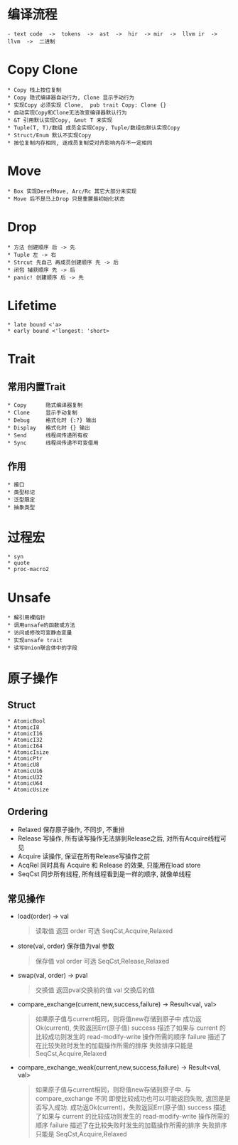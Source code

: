 # 编译流程

    - text code  ->  tokens  ->  ast  ->  hir  -> mir  ->  llvm ir  ->  llvm  ->  二进制

# Copy Clone

    * Copy 栈上按位复制
    * Copy 隐式编译器自动行为, Clone 显示手动行为
    * 实现Copy 必须实现 Clone,  pub trait Copy: Clone {}
    * 自动实现Copy和Clone无法改变编译器默认行为
    * &T 引用默认实现Copy, &mut T 未实现
    * Tuple(T, T)/数组 成员全实现Copy, Tuple/数组也默认实现Copy
    * Struct/Enum 默认不实现Copy
    * 按位复制内存相同, 逐成员复制受对齐影响内存不一定相同

# Move

    * Box 实现DerefMove, Arc/Rc 其它大部分未实现
    * Move 后不是马上Drop 只是重置最初始化状态

# Drop

    * 方法 创建顺序 后 -> 先
    * Tuple 左 -> 右
    * Strcut 先自己 再成员创建顺序 先 -> 后
    * 闭包 捕获顺序 先 -> 后
    * panic! 创建顺序 后 -> 先

# Lifetime

    * late bound <'a> 
    * early bound <'longest: 'short>

# Trait

## 常用内置Trait

    * Copy      隐式编译器复制
    * Clone     显示手动复制
    * Debug     格式化时 {:?} 输出
    * Display   格式化时 {} 输出
    * Send      线程间传递所有权
    * Sync      线程间传递不可变借用

## 作用

    * 接口
    * 类型标记
    * 泛型限定
    * 抽象类型

# 过程宏
    * syn
    * quote
    * proc-macro2

# Unsafe

    * 解引用裸指针
    * 调用unsafe的函数或方法
    * 访问或修改可变静态变量
    * 实现unsafe trait
    * 读写Union联合体中的字段

# 原子操作

## Struct

    * AtomicBool
    * AtomicI8	
    * AtomicI16	
    * AtomicI32	
    * AtomicI64	
    * AtomicIsize	
    * AtomicPtr	
    * AtomicU8	
    * AtomicU16	
    * AtomicU32	
    * AtomicU64	
    * AtomicUsize

## Ordering

* Relaxed 保存原子操作, 不同步, 不重排
* Release 写操作, 所有读写操作无法排到Release之后, 对所有Acquire线程可见
* Acquire 读操作, 保证在所有Release写操作之前
* AcqRel 同时具有 Acquire 和 Release 的效果, 只能用在load store
* SeqCst 同步所有线程, 所有线程看到是一样的顺序, 就像单线程


## 常见操作

* load(order) -> val
    > 读取值 返回
    > order 可选 SeqCst,Acquire,Relaxed
* store(val, order) 保存值为val 参数
    > 保存值 val
    > order 可选 SeqCst,Release,Relaxed
* swap(val, order) -> pval
    > 交换值 返回pval交换前的值
    > val 交换后的值
* compare_exchange(current,new,success,failure) -> Result<val, val>
    > 如果原子值与current相同，则将值new存储到原子中
    > 成功返Ok(current), 失败返回Err(原子值)
    > success 描述了如果与 current 的比较成功则发生的 read-modify-write 操作所需的顺序
    > failure 描述了在比较失败时发生的加载操作所需的排序
    > 失败排序只能是 SeqCst,Acquire,Relaxed

* compare_exchange_weak(current,new,success,failure) -> Result<val, val>
    > 如果原子值与current相同，则将值new存储到原子中.
    > 与compare_exchange 不同 即使比较成功也可以可能返回失败, 返回是是否写入成功.
    > 成功返Ok(current)，失败返回Err(原子值)
    > success 描述了如果与 current 的比较成功则发生的 read-modify-write 操作所需的顺序
    > failure 描述了在比较失败时发生的加载操作所需的排序
    > 失败排序只能是 SeqCst,Acquire,Relaxed

    